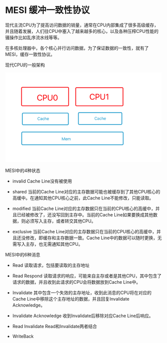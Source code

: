# MESI 缓冲一致性协议

现代主流CPU为了提高访问数据的销量，通常在CPU内部集成了很多高级缓存，并且随着发展，人们往CPU中塞入了越来越多的核心，以及各种压榨CPU性能的骚操作比如乱序流水线等等。

在多核处理器中，各个核心并行访问数据，为了保证数据的一致性，就有了MESI，缓存一致性协议。

现代CPU的一般架构

![](./MESI_pic/1.png)

MESI中的4种状态

* invalid
    Cache Line没有被使用

* shared
    当前的Cache Line对应的主存数据可能也被缓存到了其他CPU核心的高缓中。在通知其他CPU核心之前，此Cache Line不能修改，只能读取。
    
* modified
    当前Cache Line对应的主存数据只在当前的CPU核心的高缓中，并且已经被修改了，还没写回到主存中。当前的Cache Line如果要换成其他数据，则必须写入主存，或者转交其他CPU。
    
* exclusive
    当前Cache Line对应的主存数据只在当前的CPU核心的高缓中，并且还没修改，即缓存和主存数据一致。Cache Line中的数据可以随时更换，无需写入主存，也无需通知其他CPU。
    

MESI中的6种消息

* Read
    读取请求，包括要读取的主存地址

* Read Respond
    读取请求的响应，可能来自主存或者是其他CPU，其中包含了请求的数据，并且收到此请求的CPU会将数据放到Cache Line中。
    
* Invalidate
    其中包含一个失效的主存地址，收到此消息的CPU将在对应的Cache Line中移除这个主存地址的数据，并且回复Invalidate Acknowledge。
    
* Invalidate Acknowledge
    收到Invalidate后移除对应Cache Line后响应。
    
* Read Invalidate
    Read和Invalidate两者结合
    
* WriteBack
    